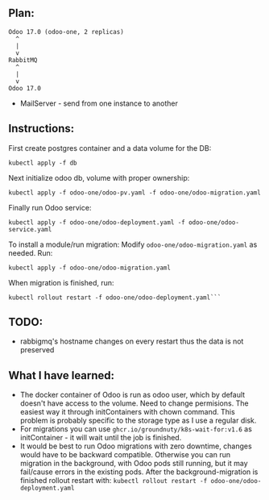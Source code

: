 ## Plan:

    Odoo 17.0 (odoo-one, 2 replicas)
      ^
      |
      v
    RabbitMQ
      ^
      |
      v
    Odoo 17.0

+ MailServer - send from one instance to another
## Instructions:
First create postgres container and a data volume for the DB:
```
kubectl apply -f db
```

Next initialize odoo db, volume with proper ownership:
```
kubectl apply -f odoo-one/odoo-pv.yaml -f odoo-one/odoo-migration.yaml
```

Finally run Odoo service:
```
kubectl apply -f odoo-one/odoo-deployment.yaml -f odoo-one/odoo-service.yaml
```

To install a module/run migration:
Modify `odoo-one/odoo-migration.yaml` as needed. Run:
```
kubectl apply -f odoo-one/odoo-migration.yaml
```
When migration is finished, run:
```
kubectl rollout restart -f odoo-one/odoo-deployment.yaml```
```

## TODO:
- rabbigmq's hostname changes on every restart thus the data is not preserved

## What I have learned:
- The docker container of Odoo is run as odoo user, which by default doesn't have access to the volume. Need to change permisions. The easiest way it through initContainers with chown command. This problem is probably specific to the storage type as I use a regular disk.
- For migrations you can use `ghcr.io/groundnuty/k8s-wait-for:v1.6` as initContainer - it will wait until the job is finished.
- It would be best to run Odoo migrations with zero downtime, changes would have to be backward compatible. Otherwise you can run migration in the background, with Odoo pods still running, but it may fail/cause errors in the existing pods. After the background-migration is finished rollout restart with:
```kubectl rollout restart -f odoo-one/odoo-deployment.yaml```
